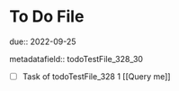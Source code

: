 # To Do File

due:: 2022-09-25

metadatafield:: todoTestFile_328_30

- [ ] Task of todoTestFile_328 1 [[Query me]]
